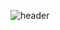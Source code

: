 ![header](https://capsule-render.vercel.app/api?type=waveing&color=auto&height=300&section=header&text=welcome%20my%Hub&fontSize=90&animation=fadeIn)

<!--
**hanul-cha/hanul-cha** is a ✨ _special_ ✨ repository because its `README.md` (this file) appears on your GitHub profile.

Here are some ideas to get you started:

- 🔭 I’m currently working on ...
- 🌱 I’m currently learning ...
- 👯 I’m looking to collaborate on ...
- 🤔 I’m looking for help with ...
- 💬 Ask me about ...
- 📫 How to reach me: ...
- 😄 Pronouns: ...
- ⚡ Fun fact: ...
-->
